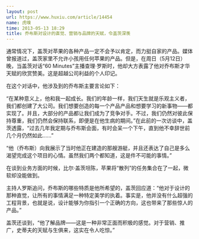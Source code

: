 ```yaml
---
layout: post
url: https://www.huxiu.com/article/14454
name: 虎嗅
time: 2013-05-13 18:29
title: 乔布斯对设计的直觉、营销与品牌的天赋，令盖茨深羡
---
```

通常情况下，盖茨对苹果的各种产品一定不会予以肯定，而力挺自家的产品。媒体曾报道过，盖茨家里不允许小孩用任何苹果的产品。但是，在周日（5月12日）晚，当盖茨对话“60 Minutes”主播查理·罗斯时，他却大方表露了他对乔布斯才华天赋的欣赏赞美。这是超越公司利益的个人印记。

在这个对话中，他涉及到的乔布斯主要言论如下：

“在某种意义上，他和我一起成长。我们的年龄一样，我们天生就是乐观主义者，我们都创建了大公司。我们想要创造的每一个产品产品和想要学习的新事物——都实现了。并且，大部分的产品都让我们成为了竞争对手。不过，我们仍然对彼此保持尊重，我们仍然会保持联系，即便是在他生病的期间。”在此前的一次访谈中，盖茨透露，“过去几年我定期与乔布斯会面，有时会呆一个下午，直到他不幸辞世前几个月仍然如此……”

“他（乔布斯）向我展示了当时他正在建造的那艘游艇，并且还表达了自己是多么渴望完成这个项目的心情。虽然我们两个都知道，这是件不可能的事情。”

在谈到业务方面的时候，比尔·盖茨坦陈，苹果将“散列”的任务集合在了一起，微软却没能做到。

主持人罗斯追问，乔布斯的哪些特质是他所希望的，盖茨回应道：“他对于设计的那种直觉，让所有的事情满足一种特定美学的执着。事实是，他并没有什么超强的工程背景，也就是说，设计能够为你指引一个正确的方向，这也带来了那些惊人的产品。”

盖茨还谈到，“他了解品牌——这是一种非常正面而积极的感觉。对于营销、推广，史蒂夫的天赋与生俱来，这实在令人吃惊。”

